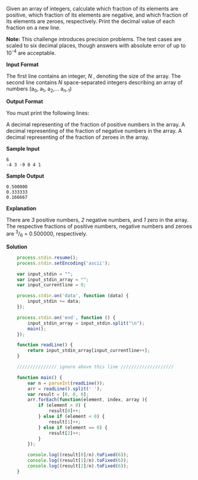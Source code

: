 Given an array of integers, calculate which fraction of its elements are positive, which fraction of its elements are negative, and which fraction of its elements are zeroes, respectively. Print the decimal value of each fraction on a new line.

**Note:** This challenge introduces precision problems. The test cases are scaled to six decimal places, though answers with absolute error of up to 10<sup>-4</sup>  are acceptable.

**Input Format**

The first line contains an integer, *N* , denoting the size of the array.
The second line contains *N* space-separated integers describing an array of numbers (a<sub>0</sub>, a<sub>1</sub>, a<sub>2</sub>,... a<sub>n-1</sub>)

**Output Format**

You must print the following  lines:

A decimal representing of the fraction of positive numbers in the array.
A decimal representing of the fraction of negative numbers in the array.
A decimal representing of the fraction of zeroes in the array.

**Sample Input**

    6
    -4 3 -9 0 4 1      

**Sample Output**

    0.500000
    0.333333
    0.166667
**Explanation**

There are *3* positive numbers, *2* negative numbers, and *1* zero in the array.
The respective fractions of positive numbers, negative numbers and zeroes are <sup>3</sup>/<sub>6</sub> = 0.500000, respectively.

**Solution**
```javascript
    process.stdin.resume();
    process.stdin.setEncoding('ascii');

    var input_stdin = "";
    var input_stdin_array = "";
    var input_currentline = 0;

    process.stdin.on('data', function (data) {
        input_stdin += data;
    });

    process.stdin.on('end', function () {
        input_stdin_array = input_stdin.split("\n");
        main();    
    });

    function readLine() {
        return input_stdin_array[input_currentline++];
    }

    /////////////// ignore above this line ////////////////////

    function main() {
        var n = parseInt(readLine());
        arr = readLine().split(' ');
        var result = [0, 0, 0];
        arr.forEach(function(element, index, array ){
            if (element > 0) {
                result[0]++;
            } else if (element < 0) {
                result[1]++;
            } else if (element == 0) {
                result[2]++;
            }
        });

        console.log((result[0]/n).toFixed(6));
        console.log((result[1]/n).toFixed(6));
        console.log((result[2]/n).toFixed(6));
    }
```
